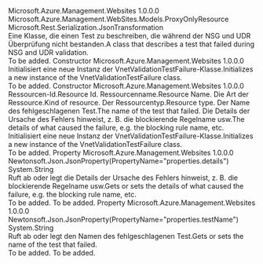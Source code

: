 <Type Name="VnetValidationTestFailure" FullName="Microsoft.Azure.Management.WebSites.Models.VnetValidationTestFailure">
  <TypeSignature Language="C#" Value="public class VnetValidationTestFailure : Microsoft.Azure.Management.WebSites.Models.ProxyOnlyResource" />
  <TypeSignature Language="ILAsm" Value=".class public auto ansi beforefieldinit VnetValidationTestFailure extends Microsoft.Azure.Management.WebSites.Models.ProxyOnlyResource" />
  <TypeSignature Language="DocId" Value="T:Microsoft.Azure.Management.WebSites.Models.VnetValidationTestFailure" />
  <TypeSignature Language="VB.NET" Value="Public Class VnetValidationTestFailure&#xA;Inherits ProxyOnlyResource" />
  <TypeSignature Language="F#" Value="type VnetValidationTestFailure = class&#xA;    inherit ProxyOnlyResource" />
  <AssemblyInfo>
    <AssemblyName>Microsoft.Azure.Management.Websites</AssemblyName>
    <AssemblyVersion>1.0.0.0</AssemblyVersion>
  </AssemblyInfo>
  <Base>
    <BaseTypeName>Microsoft.Azure.Management.WebSites.Models.ProxyOnlyResource</BaseTypeName>
  </Base>
  <Interfaces />
  <Attributes>
    <Attribute>
      <AttributeName>Microsoft.Rest.Serialization.JsonTransformation</AttributeName>
    </Attribute>
  </Attributes>
  <Docs>
    <summary>
            <span data-ttu-id="90e39-101">Eine Klasse, die einen Test zu beschreiben, die während der NSG und UDR Überprüfung nicht bestanden.</span><span class="sxs-lookup"><span data-stu-id="90e39-101">A class that describes a test that failed during NSG and UDR validation.</span></span>
            </summary>
    <remarks>To be added.</remarks>
  </Docs>
  <Members>
    <Member MemberName=".ctor">
      <MemberSignature Language="C#" Value="public VnetValidationTestFailure ();" />
      <MemberSignature Language="ILAsm" Value=".method public hidebysig specialname rtspecialname instance void .ctor() cil managed" />
      <MemberSignature Language="DocId" Value="M:Microsoft.Azure.Management.WebSites.Models.VnetValidationTestFailure.#ctor" />
      <MemberSignature Language="VB.NET" Value="Public Sub New ()" />
      <MemberType>Constructor</MemberType>
      <AssemblyInfo>
        <AssemblyName>Microsoft.Azure.Management.Websites</AssemblyName>
        <AssemblyVersion>1.0.0.0</AssemblyVersion>
      </AssemblyInfo>
      <Parameters />
      <Docs>
        <summary>
            <span data-ttu-id="90e39-102">Initialisiert eine neue Instanz der VnetValidationTestFailure-Klasse.</span><span class="sxs-lookup"><span data-stu-id="90e39-102">Initializes a new instance of the VnetValidationTestFailure class.</span></span>
            </summary>
        <remarks>To be added.</remarks>
      </Docs>
    </Member>
    <Member MemberName=".ctor">
      <MemberSignature Language="C#" Value="public VnetValidationTestFailure (string id = null, string name = null, string kind = null, string type = null, string testName = null, string details = null);" />
      <MemberSignature Language="ILAsm" Value=".method public hidebysig specialname rtspecialname instance void .ctor(string id, string name, string kind, string type, string testName, string details) cil managed" />
      <MemberSignature Language="DocId" Value="M:Microsoft.Azure.Management.WebSites.Models.VnetValidationTestFailure.#ctor(System.String,System.String,System.String,System.String,System.String,System.String)" />
      <MemberSignature Language="VB.NET" Value="Public Sub New (Optional id As String = null, Optional name As String = null, Optional kind As String = null, Optional type As String = null, Optional testName As String = null, Optional details As String = null)" />
      <MemberSignature Language="F#" Value="new Microsoft.Azure.Management.WebSites.Models.VnetValidationTestFailure : string * string * string * string * string * string -&gt; Microsoft.Azure.Management.WebSites.Models.VnetValidationTestFailure" Usage="new Microsoft.Azure.Management.WebSites.Models.VnetValidationTestFailure (id, name, kind, type, testName, details)" />
      <MemberType>Constructor</MemberType>
      <AssemblyInfo>
        <AssemblyName>Microsoft.Azure.Management.Websites</AssemblyName>
        <AssemblyVersion>1.0.0.0</AssemblyVersion>
      </AssemblyInfo>
      <Parameters>
        <Parameter Name="id" Type="System.String" />
        <Parameter Name="name" Type="System.String" />
        <Parameter Name="kind" Type="System.String" />
        <Parameter Name="type" Type="System.String" />
        <Parameter Name="testName" Type="System.String" />
        <Parameter Name="details" Type="System.String" />
      </Parameters>
      <Docs>
        <param name="id"><span data-ttu-id="90e39-103">Ressourcen-Id.</span><span class="sxs-lookup"><span data-stu-id="90e39-103">Resource Id.</span></span></param>
        <param name="name"><span data-ttu-id="90e39-104">Ressourcenname.</span><span class="sxs-lookup"><span data-stu-id="90e39-104">Resource Name.</span></span></param>
        <param name="kind"><span data-ttu-id="90e39-105">Die Art der Ressource.</span><span class="sxs-lookup"><span data-stu-id="90e39-105">Kind of resource.</span></span></param>
        <param name="type"><span data-ttu-id="90e39-106">Der Ressourcentyp.</span><span class="sxs-lookup"><span data-stu-id="90e39-106">Resource type.</span></span></param>
        <param name="testName"><span data-ttu-id="90e39-107">Der Name des fehlgeschlagenen Test.</span><span class="sxs-lookup"><span data-stu-id="90e39-107">The name of the test that failed.</span></span></param>
        <param name="details"><span data-ttu-id="90e39-108">Die Details der Ursache des Fehlers hinweist, z. B. die blockierende Regelname usw.</span><span class="sxs-lookup"><span data-stu-id="90e39-108">The details of what caused the failure, e.g. the blocking rule name, etc.</span></span></param>
        <summary>
            <span data-ttu-id="90e39-109">Initialisiert eine neue Instanz der VnetValidationTestFailure-Klasse.</span><span class="sxs-lookup"><span data-stu-id="90e39-109">Initializes a new instance of the VnetValidationTestFailure class.</span></span>
            </summary>
        <remarks>To be added.</remarks>
      </Docs>
    </Member>
    <Member MemberName="Details">
      <MemberSignature Language="C#" Value="public string Details { get; set; }" />
      <MemberSignature Language="ILAsm" Value=".property instance string Details" />
      <MemberSignature Language="DocId" Value="P:Microsoft.Azure.Management.WebSites.Models.VnetValidationTestFailure.Details" />
      <MemberSignature Language="VB.NET" Value="Public Property Details As String" />
      <MemberSignature Language="F#" Value="member this.Details : string with get, set" Usage="Microsoft.Azure.Management.WebSites.Models.VnetValidationTestFailure.Details" />
      <MemberType>Property</MemberType>
      <AssemblyInfo>
        <AssemblyName>Microsoft.Azure.Management.Websites</AssemblyName>
        <AssemblyVersion>1.0.0.0</AssemblyVersion>
      </AssemblyInfo>
      <Attributes>
        <Attribute>
          <AttributeName>Newtonsoft.Json.JsonProperty(PropertyName="properties.details")</AttributeName>
        </Attribute>
      </Attributes>
      <ReturnValue>
        <ReturnType>System.String</ReturnType>
      </ReturnValue>
      <Docs>
        <summary>
            <span data-ttu-id="90e39-110">Ruft ab oder legt die Details der Ursache des Fehlers hinweist, z. B. die blockierende Regelname usw.</span><span class="sxs-lookup"><span data-stu-id="90e39-110">Gets or sets the details of what caused the failure, e.g. the blocking rule name, etc.</span></span>
            </summary>
        <value>To be added.</value>
        <remarks>To be added.</remarks>
      </Docs>
    </Member>
    <Member MemberName="TestName">
      <MemberSignature Language="C#" Value="public string TestName { get; set; }" />
      <MemberSignature Language="ILAsm" Value=".property instance string TestName" />
      <MemberSignature Language="DocId" Value="P:Microsoft.Azure.Management.WebSites.Models.VnetValidationTestFailure.TestName" />
      <MemberSignature Language="VB.NET" Value="Public Property TestName As String" />
      <MemberSignature Language="F#" Value="member this.TestName : string with get, set" Usage="Microsoft.Azure.Management.WebSites.Models.VnetValidationTestFailure.TestName" />
      <MemberType>Property</MemberType>
      <AssemblyInfo>
        <AssemblyName>Microsoft.Azure.Management.Websites</AssemblyName>
        <AssemblyVersion>1.0.0.0</AssemblyVersion>
      </AssemblyInfo>
      <Attributes>
        <Attribute>
          <AttributeName>Newtonsoft.Json.JsonProperty(PropertyName="properties.testName")</AttributeName>
        </Attribute>
      </Attributes>
      <ReturnValue>
        <ReturnType>System.String</ReturnType>
      </ReturnValue>
      <Docs>
        <summary>
            <span data-ttu-id="90e39-111">Ruft ab oder legt den Namen des fehlgeschlagenen Test.</span><span class="sxs-lookup"><span data-stu-id="90e39-111">Gets or sets the name of the test that failed.</span></span>
            </summary>
        <value>To be added.</value>
        <remarks>To be added.</remarks>
      </Docs>
    </Member>
  </Members>
</Type>